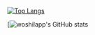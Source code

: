 [![Top Langs](https://github-readme-stats.vercel.app/api/top-langs/?username=woshilapp&theme=tokyonight)](https://github.com/woshilapp/github-readme-stats)

[![woshilapp's GitHub stats](https://github-readme-stats.vercel.app/api?username=woshilapp&show_icons=true&theme=tokyonight)

